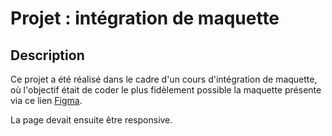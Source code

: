 # Projet : intégration de maquette

## Description

Ce projet a été réalisé dans le cadre d'un cours d'intégration de maquette, où l'objectif était de coder le plus fidèlement possible la maquette présente via ce lien [Figma](https://www.figma.com/file/TNF4uSVxKNHG8YsfTLHALH/Crypto-Dashboard?node-id=0%3A1&t=tfZJkpLcnzFPZxoR-0).

La page devait ensuite être responsive.
